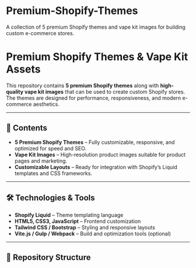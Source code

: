# Premium-Shopify-Themes
A collection of 5 premium Shopify themes and vape kit images for building custom e-commerce stores.
# Premium Shopify Themes & Vape Kit Assets

This repository contains **5 premium Shopify themes** along with **high-quality vape kit images** that can be used to create custom Shopify stores.  
The themes are designed for performance, responsiveness, and modern e-commerce aesthetics.

---

## 🚀 Contents
- **5 Premium Shopify Themes** – Fully customizable, responsive, and optimized for speed and SEO.  
- **Vape Kit Images** – High-resolution product images suitable for product pages and marketing.  
- **Customizable Layouts** – Ready for integration with Shopify’s Liquid templates and CSS frameworks.  

---

## 🛠️ Technologies & Tools
- **Shopify Liquid** – Theme templating language  
- **HTML5, CSS3, JavaScript** – Frontend customization  
- **Tailwind CSS / Bootstrap** – Styling and responsive layouts  
- **Vite.js / Gulp / Webpack** – Build and optimization tools (optional)  

---

## 📂 Repository Structure
